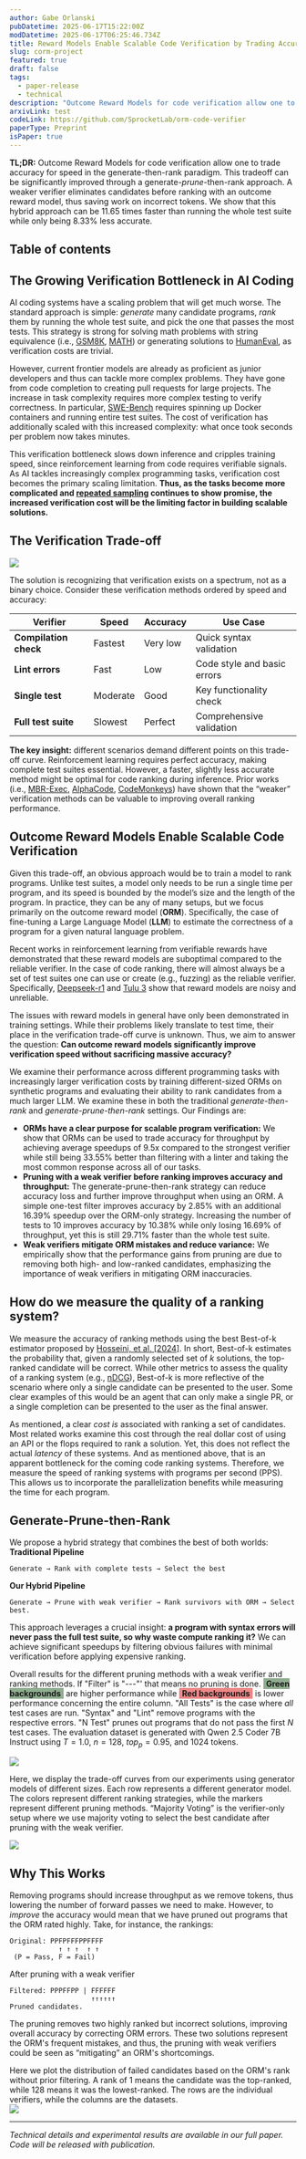 ```yaml
---
author: Gabe Orlanski
pubDatetime: 2025-06-17T15:22:00Z
modDatetime: 2025-06-17T06:25:46.734Z
title: Reward Models Enable Scalable Code Verification by Trading Accuracy for Throughput
slug: corm-project
featured: true
draft: false
tags:
  - paper-release
  - technical
description: "Outcome Reward Models for code verification allow one to trade accuracy for speed in the generate-then-rank paradigm. This can be further improved through a generate-prune-then-rank approach where a weaker verifier prunes solutions prior to ranking, thus saving work on incorrect tokens. We show that this hybrid approach can be 11.65 times faster than running the whole test suite while only being 8.33% less accurate."
arxivLink: test
codeLink: https://github.com/SprocketLab/orm-code-verifier
paperType: Preprint
isPaper: true
---
```


**TL;DR:** Outcome Reward Models for code verification allow one to trade accuracy for speed in the generate-then-rank paradigm. This tradeoff can be significantly improved through a generate-_prune_\-then-rank approach. A weaker verifier eliminates candidates before ranking with an outcome reward model, thus saving work on incorrect tokens. We show that this hybrid approach can be 11.65 times faster than running the whole test suite while only being 8.33% less accurate.

## Table of contents

## **The Growing Verification Bottleneck in AI Coding**

AI coding systems have a scaling problem that will get much worse. The standard approach is simple: _generate_ many candidate programs, _rank_ them by running the whole test suite, and pick the one that passes the most tests. This strategy is strong for solving math problems with string equivalence (i.e., [GSM8K](https://huggingface.co/datasets/openai/gsm8k), [MATH](https://huggingface.co/datasets/hendrycks/competition_math)) or generating solutions to [HumanEval](https://arxiv.org/abs/2107.03374), as verification costs are trivial.

However, current frontier models are already as proficient as junior developers and thus can tackle more complex problems. They have gone from code completion to creating pull requests for large projects. The increase in task complexity requires more complex testing to verify correctness. In particular, [SWE-Bench](https://arxiv.org/abs/2310.06770) requires spinning up Docker containers and running entire test suites. The cost of verification has additionally scaled with this increased complexity: what once took seconds per problem now takes minutes.

This verification bottleneck slows down inference and cripples training speed, since reinforcement learning from code requires verifiable signals. As AI tackles increasingly complex programming tasks, verification cost becomes the primary scaling limitation. **Thus, as the tasks become more complicated and [repeated sampling](https://arxiv.org/abs/2407.21787) continues to show promise, the increased verification cost will be the limiting factor in building scalable solutions.**

## **The Verification Trade-off**

![](../../assets/figs/corm/corm_overview.svg)

The solution is recognizing that verification exists on a spectrum, not as a binary choice. Consider these verification methods ordered by speed and accuracy:

| Verifier              | Speed    | Accuracy | Use Case                    |
| --------------------- | -------- | -------- | --------------------------- |
| **Compilation check** | Fastest  | Very low | Quick syntax validation     |
| **Lint errors**       | Fast     | Low      | Code style and basic errors |
| **Single test**       | Moderate | Good     | Key functionality check     |
| **Full test suite**   | Slowest  | Perfect  | Comprehensive validation    |

**The key insight:** different scenarios demand different points on this trade-off curve. Reinforcement learning requires perfect accuracy, making complete test suites essential. However, a faster, slightly less accurate method might be optimal for code ranking during inference. Prior works (i.e., [MBR-Exec](https://arxiv.org/abs/2204.11454), [AlphaCode](https://alphacode.deepmind.com/), [CodeMonkeys](https://arxiv.org/abs/2501.14723)) have shown that the “weaker” verification methods can be valuable to improving overall ranking performance.

## **Outcome Reward Models Enable Scalable Code Verification**

Given this trade-off, an obvious approach would be to train a model to rank programs. Unlike test suites, a model only needs to be run a single time per program, and its speed is bounded by the model’s size and the length of the program. In practice, they can be any of many setups, but we focus primarily on the outcome reward model (**ORM**). Specifically, the case of fine-tuning a Large Language Model (**LLM**) to estimate the correctness of a program for a given natural language problem.

Recent works in reinforcement learning from verifiable rewards have demonstrated that these reward models are suboptimal compared to the reliable verifier. In the case of code ranking, there will almost always be a set of test suites one can use or create (e.g., fuzzing) as the reliable verifier. Specifically, [Deepseek-r1](https://arxiv.org/abs/2501.12948) and [Tulu 3](https://arxiv.org/abs/2411.15124) show that reward models are noisy and unreliable.

The issues with reward models in general have only been demonstrated in training settings. While their problems likely translate to test time, their place in the verification trade-off curve is unknown. Thus, we aim to answer the question: **Can outcome reward models significantly improve verification speed without sacrificing massive accuracy?**

We examine their performance across different programming tasks with increasingly larger verification costs by training different-sized ORMs on synthetic programs and evaluating their ability to rank candidates from a much larger LLM. We examine these in both the traditional _generate-then-rank_ and _generate-prune-then-rank_ settings. Our Findings are:

- **ORMs have a clear purpose for scalable program verification:** We show that ORMs can be used to trade accuracy for throughput by achieving average speedups of 9.5x compared to the strongest verifier while still being 33.55% better than filtering with a linter and taking the most common response across all of our tasks.
- **Pruning with a weak verifier before ranking improves accuracy and throughput:** The generate-prune-then-rank strategy can reduce accuracy loss and further improve throughput when using an ORM. A simple one-test filter improves accuracy by 2.85% with an additional 16.39% speedup over the ORM-only strategy. Increasing the number of tests to 10 improves accuracy by 10.38% while only losing 16.69% of throughput, yet this is still 29.71% faster than the whole test suite.
- **Weak verifiers mitigate ORM mistakes and reduce variance:** We empirically show that the performance gains from pruning are due to removing both high- and low-ranked candidates, emphasizing the importance of weak verifiers in mitigating ORM inaccuracies.

## **How do we measure the quality of a ranking system?**

We measure the accuracy of ranking methods using the best Best-of-k estimator proposed by [Hosseini, et al. [2024]](https://arxiv.org/abs/2402.06457). In short, Best-of-k estimates the probability that, given a randomly selected set of $k$ solutions, the top-ranked candidate will be correct. While other metrics to assess the quality of a ranking system (e.g., [nDCG](https://scikit-learn.org/stable/modules/generated/sklearn.metrics.ndcg_score.html)), Best-of-k is more reflective of the scenario where only a single candidate can be presented to the user. Some clear examples of this would be an agent that can only make a single PR, or a single completion can be presented to the user as the final answer.

As mentioned, a clear _cost is_ associated with ranking a set of candidates. Most related works examine this cost through the real dollar cost of using an API or the flops required to rank a solution. Yet, this does not reflect the actual _latency_ of these systems. And as mentioned above, that is an apparent bottleneck for the coming code ranking systems. Therefore, we measure the speed of ranking systems with programs per second (PPS). This allows us to incorporate the parallelization benefits while measuring the time for each program.

## Generate-Prune-then-Rank

We propose a hybrid strategy that combines the best of both worlds:  
**Traditional Pipeline**

```
Generate → Rank with complete tests → Select the best
```

**Our Hybrid Pipeline**

```
Generate → Prune with weak verifier → Rank survivors with ORM → Select best.
```

This approach leverages a crucial insight: **a program with syntax errors will never pass the full test suite, so why waste compute ranking it?** We can achieve significant speedups by filtering obvious failures with minimal verification before applying expensive ranking.

Overall results for the different pruning methods with a weak verifier and ranking methods. If "Filter" is "---"' that means no pruning is done. <span style="background-color:rgb(143, 173, 143);; padding:1px 5px;font-weight:bold">Green backgrounds</span> are higher performance while <span style="background-color:rgb(238, 135, 135); padding:1px 5px;font-weight:bold">Red backgrounds</span> is lower performance concerning the entire column. "All Tests" is the case where _all_ test cases are run. "Syntax" and "Lint" remove programs with the respective errors. "N Test" prunes out programs that do not pass the first $N$ test cases. The evaluation dataset is generated with Qwen 2.5 Coder 7B Instruct using $T=1.0$, $n=128$, $top_p=0.95$, and 1024 tokens.

![](../../assets/figs/corm/results.svg)

Here, we display the trade-off curves from our experiments using generator models of different sizes. Each row represents a different generator model. The colors represent different ranking strategies, while the markers represent different pruning methods. “Majority Voting” is the verifier-only setup where we use majority voting to select the best candidate after pruning with the weak verifier.

![](../../assets/figs/corm/all_curves.svg)

## **Why This Works**

Removing programs should increase throughput as we remove tokens, thus lowering the number of forward passes we need to make. However, to _improve_ the accuracy would mean that we have pruned out programs that the ORM rated highly. Take, for instance, the rankings:

```
Original: PPFPFFFPPFFFF
            ↑ ↑ ↑  ↑ ↑
 (P = Pass, F = Fail)
```

After pruning with a weak verifier

```
Filtered: PPPFFPP | FFFFFF
                    ↑↑↑↑↑↑
Pruned candidates.
```

The pruning removes two highly ranked but incorrect solutions, improving overall accuracy by correcting ORM errors. These two solutions represent the ORM's frequent mistakes, and thus, the pruning with weak verifiers could be seen as “mitigating” an ORM's shortcomings.

Here we plot the distribution of failed candidates based on the ORM's rank without prior filtering. A rank of 1 means the candidate was the top-ranked, while 128 means it was the lowest-ranked. The rows are the individual verifiers, while the columns are the datasets.  
![](../../assets/figs/corm/1.5B_filtered_dist.svg)

---

_Technical details and experimental results are available in our full paper. Code will be released with publication._
